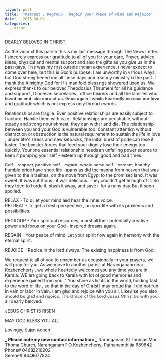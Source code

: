 ```yaml
---
layout: post
title:  "Retreat , Regroup , Regain your Peace of Mind and Rejoice"
date:   2015-04-02
categories: 
  - vicar
---
```

DEARLY BELOVED IN CHRIST,   

As the vicar of this parish this is my last message through The News Letter.  I sincerely express our gratitude to all of you for your care, Prayer, advice, ideas, physical and mental support and also the gifts as you give us in the past days. This was my first outside Indian experience. I never expect to come over here, but this is God's purpose. I am unworthy in various ways, but God strengthened me all these days and also my ministry in the past. I thank the Almighty God for His manifold  blessings showered upon us. We express thanks to our beloved Theodosius Thirumeni for all his guidance and support , Diocesan secretaries , office bearers  and all the families who loved us and take care of us. Once again I whole heartedly express our love and gratitude which is not express only through words.

Relationships are fragile. Even positive relationships are easily subject to fracture. Handle them with care- Relationships are perishable, without steady and strong nourishment, they can wither and die. The relationship between you and your God is vulnerable too. Constant attention without distraction or obstruction is the natural requirement to sustain the life in love , under life's stress and new setbacks, the initial burst of pride can lose it luster. The booster forces that feed your dignity lose their energy too quickly. Your one essential relationship needs an unfailing power source to keep it pumping your self - esteem up through good and bad times.

Self - respect, positive self - regard, whole some self - esteem, healthy humble pride have short life -spans as did the manna from heaven that was given to the Israelites, on the move from Egypt to the promised land. It was sweet. It was nutritious , it was delicious. They couldn't get enough of it. So they tried to horde it, stash it away, and save it for a rainy day. But it soon spoiled.

RELAX - To quiet your mind and hear the inner voice.  
RETREAT - To get a fresh perspective , on your life with its problems and possibilities.

REGROUP - Your spiritual resources, marshall their potentially creative power and focus on your God - inspired dreams again. 

REGAIN - Your peace of mind. Let your spirit flow again in harmony with the eternal spirit. 

REJOICE - Rejoice in the lord always. The existing happiness is from God.

We request to all of you to remember us occasionally in your prayers, we will pray for you. As we move to another parish at Naranganam near Kozhencherry , we whole heartedly welcomes you any time you are in Kerala. WE are going back to Kerala with lot of good memories and experience gained from you. " You shine as lights in the world, holding fast to the word of life , so that in the day of Christ I may proud that I did not run in vain or labor in vain. I am glad and rejoice with you all, Likewise you also should be glad and rejoice. The Grace of  the Lord Jesus Christ be with you all dearly beloved.  

JESUS CHRIST IS RISEN

MAY GOD BLESS YOU ALL

Lovingly,
Sujan Achen


**_ Please note my new contact information: _**
Naranganam St Thomas Mar Thoma Church, Naranganam 
P.O Kozhencherry, Pathanamthitta  689642
Phone#  04682216202   
Serene# 9446677824 
